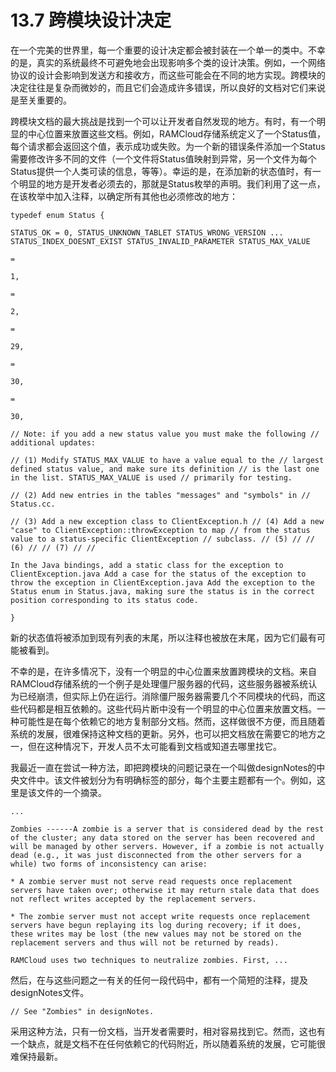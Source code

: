 # 13.7 跨模块设计决定

在一个完美的世界里，每一个重要的设计决定都会被封装在一个单一的类中。不幸的是，真实的系统最终不可避免地会出现影响多个类的设计决策。例如，一个网络协议的设计会影响到发送方和接收方，而这些可能会在不同的地方实现。跨模块的决定往往是复杂而微妙的，而且它们会造成许多错误，所以良好的文档对它们来说是至关重要的。

跨模块文档的最大挑战是找到一个可以让开发者自然发现的地方。有时，有一个明显的中心位置来放置这些文档。例如，RAMCloud存储系统定义了一个Status值，每个请求都会返回这个值，表示成功或失败。为一个新的错误条件添加一个Status需要修改许多不同的文件（一个文件将Status值映射到异常，另一个文件为每个Status提供一个人类可读的信息，等等）。幸运的是，在添加新的状态值时，有一个明显的地方是开发者必须去的，那就是Status枚举的声明。我们利用了这一点，在该枚举中加入注释，以确定所有其他也必须修改的地方：

```
typedef enum Status {

STATUS_OK = 0, STATUS_UNKNOWN_TABLET STATUS_WRONG_VERSION ... STATUS_INDEX_DOESNT_EXIST STATUS_INVALID_PARAMETER STATUS_MAX_VALUE

=

1,

=

2,

=

29,

=

30,

=

30,

// Note: if you add a new status value you must make the following // additional updates:

// (1) Modify STATUS_MAX_VALUE to have a value equal to the // largest defined status value, and make sure its definition // is the last one in the list. STATUS_MAX_VALUE is used // primarily for testing.

// (2) Add new entries in the tables "messages" and "symbols" in // Status.cc.

// (3) Add a new exception class to ClientException.h // (4) Add a new "case" to ClientException::throwException to map // from the status value to a status-specific ClientException // subclass. // (5) // // (6) // // (7) // //

In the Java bindings, add a static class for the exception to ClientException.java Add a case for the status of the exception to throw the exception in ClientException.java Add the exception to the Status enum in Status.java, making sure the status is in the correct position corresponding to its status code.

}
```

新的状态值将被添加到现有列表的末尾，所以注释也被放在末尾，因为它们最有可能被看到。

不幸的是，在许多情况下，没有一个明显的中心位置来放置跨模块的文档。来自RAMCloud存储系统的一个例子是处理僵尸服务器的代码，这些服务器被系统认为已经崩溃，但实际上仍在运行。消除僵尸服务器需要几个不同模块的代码，而这些代码都是相互依赖的。这些代码片断中没有一个明显的中心位置来放置文档。一种可能性是在每个依赖它的地方复制部分文档。然而，这样做很不方便，而且随着系统的发展，很难保持这种文档的更新。另外，也可以把文档放在需要它的地方之一，但在这种情况下，开发人员不太可能看到文档或知道去哪里找它。

我最近一直在尝试一种方法，即把跨模块的问题记录在一个叫做designNotes的中央文件中。该文件被划分为有明确标签的部分，每个主要主题都有一个。例如，这里是该文件的一个摘录。

```
...

Zombies ------A zombie is a server that is considered dead by the rest of the cluster; any data stored on the server has been recovered and will be managed by other servers. However, if a zombie is not actually dead (e.g., it was just disconnected from the other servers for a while) two forms of inconsistency can arise:

* A zombie server must not serve read requests once replacement servers have taken over; otherwise it may return stale data that does not reflect writes accepted by the replacement servers.

* The zombie server must not accept write requests once replacement servers have begun replaying its log during recovery; if it does, these writes may be lost (the new values may not be stored on the replacement servers and thus will not be returned by reads).

RAMCloud uses two techniques to neutralize zombies. First, ...
```

然后，在与这些问题之一有关的任何一段代码中，都有一个简短的注释，提及designNotes文件。

```
// See "Zombies" in designNotes.
```

采用这种方法，只有一份文档，当开发者需要时，相对容易找到它。然而，这也有一个缺点，就是文档不在任何依赖它的代码附近，所以随着系统的发展，它可能很难保持最新。
